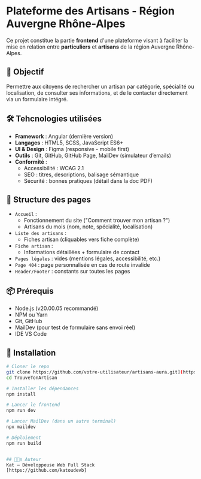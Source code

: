 # Plateforme des Artisans - Région Auvergne Rhône-Alpes

Ce projet constitue la partie **frontend** d'une plateforme visant à faciliter la mise en relation entre **particuliers** et **artisans** de la région Auvergne Rhône-Alpes.

## 🎯 Objectif

Permettre aux citoyens de rechercher un artisan par catégorie, spécialité ou localisation, de consulter ses informations, et de le contacter directement via un formulaire intégré.

## 🛠️ Tehcnologies utilisées

- **Framework** : Angular (dernière version)
- **Langages** : HTML5, SCSS, JavaScript ES6+
- **UI & Design** : Figma (responsive - mobile first)
- **Outils** : Git, GitHub, GitHub Page, MailDev (simulateur d’emails)
- **Conformité** :
  - Accessibilité : WCAG 2.1
  - SEO : titres, descriptions, balisage sémantique
  - Sécurité : bonnes pratiques (détail dans la doc PDF)

## 📁 Structure des pages

- `Accueil` :
  - Fonctionnement du site ("Comment trouver mon artisan ?")
  - Artisans du mois (nom, note, spécialité, localisation)
- `Liste des artisans` :
  - Fiches artisan (cliquables vers fiche complète)
- `Fiche artisan` :
  - Informations détaillées + formulaire de contact
- `Pages légales` : vides (mentions légales, accessibilité, etc.)
- `Page 404` : page personnalisée en cas de route invalide
- `Header/Footer` : constants sur toutes les pages

## 📦 Prérequis

- Node.js (v20.00.05 recommandé)
- NPM ou Yarn
- Git, GitHub
- MailDev (pour test de formulaire sans envoi réel)
- IDE VS Code

## 🚀 Installation

```bash
# Cloner le repo
git clone https://github.com/votre-utilisateur/artisans-aura.git](https://github.com/katoudevb/TrouveTonArtisan.git
cd TrouveTonArtisan

# Installer les dépendances
npm install

# Lancer le frontend
npm run dev

# Lancer MailDev (dans un autre terminal)
npx maildev

# Déploiement 
npm run build


## 🤵🏼‍♀️ Auteur
Kat — Développeuse Web Full Stack
[https://github.com/katoudevb]
